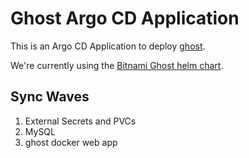 # Ghost Argo CD Application

This is an Argo CD Application to deploy [ghost](https://ghost.org/).

We're currently using the [Bitnami Ghost helm chart](https://github.com/bitnami/charts/tree/main/bitnami/ghost).

## Sync Waves

1. External Secrets and PVCs
2. MySQL
3. ghost docker web app
